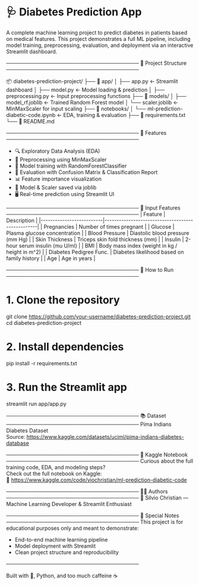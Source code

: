 # 🩺 Diabetes Prediction App

A complete machine learning project to predict diabetes in patients based on medical features. This project demonstrates a full ML pipeline, including model training, preprocessing, evaluation, and deployment via an interactive Streamlit dashboard.

────────────────────────────────────
📁 Project Structure
────────────────────────────────────

📦 diabetes-prediction-project/
├── 📁 app/
│ ├── app.py 					← Streamlit dashboard
│ ├── model.py 				← Model loading & prediction
│ ├── preprocessing.py	 			← Input preprocessing functions
├── 📁 models/
│ ├── model_rf.joblib	 			← Trained Random Forest model
│ └── scaler.joblib 				← MinMaxScaler for input scaling
├── 📁 notebooks/
│ └── ml-prediction-diabetic-code.ipynb 	← EDA, training & evaluation
├── 📄 requirements.txt
└── 📄 README.md

────────────────────────────────────
🧠 Features
────────────────────────────────────
- 🔍 Exploratory Data Analysis (EDA)
- 🧼 Preprocessing using MinMaxScaler
- 🧠 Model training with RandomForestClassifier
- 🎯 Evaluation with Confusion Matrix & Classification Report
- 📊 Feature importance visualization
- 💾 Model & Scaler saved via joblib
- 🖥️ Real-time prediction using Streamlit UI

────────────────────────────────────
🧪 Input Features
────────────────────────────────────
| Feature                  | Description                                      |
|--------------------------|--------------------------------------------------|
| Pregnancies              | Number of times pregnant                         |
| Glucose                  | Plasma glucose concentration                     |
| Blood Pressure           | Diastolic blood pressure (mm Hg)                 |
| Skin Thickness           | Triceps skin fold thickness (mm)                 |
| Insulin                  | 2-hour serum insulin (mu U/ml)                   |
| BMI                      | Body mass index (weight in kg / height in m^2)   |
| Diabetes Pedigree Func.  | Diabetes likelihood based on family history      |
| Age                      | Age in years                                     |

────────────────────────────────────
🚀 How to Run
────────────────────────────────────
# 1. Clone the repository
git clone https://github.com/your-username/diabetes-prediction-project.git
cd diabetes-prediction-project

# 2. Install dependencies
pip install -r requirements.txt

# 3. Run the Streamlit app
streamlit run app/app.py

────────────────────────────────────
📚 Dataset
────────────────────────────────────
Pima Indians Diabetes Dataset  
Source: https://www.kaggle.com/datasets/uciml/pima-indians-diabetes-database

────────────────────────────────────
📒 Kaggle Notebook
────────────────────────────────────
Curious about the full training code, EDA, and modeling steps?  
Check out the full notebook on Kaggle:  
🔗 https://www.kaggle.com/code/viochristian/ml-prediction-diabetic-code

────────────────────────────────────
👨‍💻 Authors
────────────────────────────────────
🧋 Silvio Christian — Machine Learning Developer & Streamlit Enthusiast  

────────────────────────────────────
💖 Special Notes
────────────────────────────────────
This project is for educational purposes only and meant to demonstrate:

- End-to-end machine learning pipeline
- Model deployment with Streamlit
- Clean project structure and reproducibility

────────────────────────────────────

Built with 💖, Python, and too much caffeine ☕